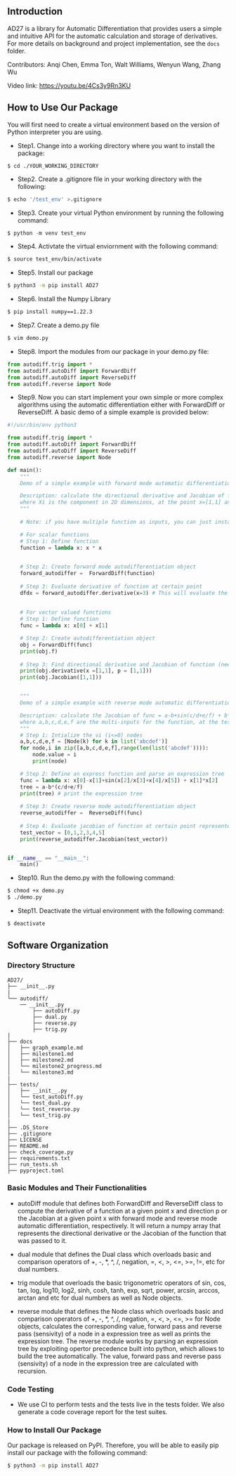 ## Introduction
AD27 is a library for Automatic Differentiation that provides users a simple and intuitive API for the automatic calculation and storage of derivatives.
For more details on background and project implementation, see the `docs` folder. 

Contributors: Anqi Chen, Emma Ton, Walt Williams, Wenyun Wang, Zhang Wu

Video link: https://youtu.be/4Cs3y9Rn3KU 

## How to Use Our Package

You will first need to create a virtual environment based on the version of Python interpreter you are using.

- Step1. Change into a working directory where you want to install the package:
```
$ cd ./YOUR_WORKING_DIRECTORY
```

- Step2. Create a .gitignore file in your working directory with the following:
```bash
$ echo '/test_env' >.gitignore
```

- Step3. Create your virtual Python environment by running the following command:
```python
$ python -m venv test_env
```

- Step4. Activtate the virtual enviornment with the following command:
```bash
$ source test_env/bin/activate
```

- Step5. Install our package

```bash
$ python3 -m pip install AD27
```

- Step6. Install the Numpy Library
```bash
$ pip install numpy==1.22.3
```

- Step7. Create a demo.py file
```bash
$ vim demo.py
```

- Step8. Import the modules from our package in your demo.py file:
```python
from autodiff.trig import *
from autodiff.autoDiff import ForwardDiff
from autodiff.autoDiff import ReverseDiff
from autodiff.reverse import Node
```

- Step9. Now you can start implement your own simple or more complex algorithms using the automatic differentiation either with ForwardDiff or ReverseDiff. A basic demo of a simple example is provided below:

```python
#!/usr/bin/env python3

from autodiff.trig import *
from autodiff.autoDiff import ForwardDiff
from autodiff.autoDiff import ReverseDiff
from autodiff.reverse import Node

def main():
    """
    Demo of a simple example with forward mode automatic differentiation

    Description: calculate the directional derivative and Jacobian of func = ∑Xi, 
    where Xi is the component in 2D dimensions, at the point x=[1,1] and direction p=[1,1]
    """
    
    # Note: if you have multiple function as inputs, you can just instantiate multiple objects of ForwardDiff or ReverseDiff class, with each corresponding to one of the function inputs

    # For scalar functions
    # Step 1: Define function
    function = lambda x: x * x

    
    # Step 2: Create forward mode autodifferentiation object
    forward_autodiffer =  ForwardDiff(function)
    
    # Step 3: Evaluate derivative of function at certain point
    dfdx = forward_autodiffer.derivative(x=3) # This will evaluate the derivative at x=3 so it will return 6 in this case
    
    
    # For vector valued functions
    # Step 1: Define function
    func = lambda x: x[0] + x[1]

    # Step 2: Create autodifferentiation object
    obj = ForwardDiff(func)
    print(obj.f)
    
    # Step 3: Find directional derivative and Jacobian of function (need to specify p for directional derivatives)
    print(obj.derivative(x =[1,1], p = [1,1]))
    print(obj.Jacobian([1,1]))


    """
    Demo of a simple example with reverse mode automatic differentiation

    Description: calculate the Jacobian of func = a-b+sin(c/d+e/f) + b*c, 
    where a,b,c,d,e,f are the multi-inputs for the function, at the test_vector = [0,1,2,3,4,5]
    """
    # Step 1: Intialize the vi (i<=0) nodes
    a,b,c,d,e,f = [Node(k) for k in list('abcdef')]
    for node,i in zip([a,b,c,d,e,f],range(len(list('abcdef')))):
        node.value = i
        print(node)   

    # Step 2: Define an express function and parse an expression tree
    func = lambda x: x[0]-x[1]+sin(x[2]/x[3]+x[4]/x[5]) + x[1]*x[2]
    tree = a-b*(c/d+e/f) 
    print(tree) # print the expression tree
    
    # Step 3: Create reverse mode autodifferentiation object
    reverse_autodiffer =  ReverseDiff(func)
    
    # Step 4: Evaluate jacobian of function at certain point represented by test_vector
    test_vector = [0,1,2,3,4,5]
    print(reverse_autodiffer.Jacobian(test_vector))


if __name__ == "__main__":
    main()
```

- Step10. Run the demo.py with the following command:
```bash
$ chmod +x demo.py
$ ./demo.py
```

- Step11. Deactivate the virtual environment with the following command:
```python
$ deactivate
```

## Software Organization
### Directory Structure
```
AD27/
├── __init__.py
|
└── autodiff/
    ── __init__.py
        ├── autoDiff.py
        ├── dual.py
        ├── reverse.py
        ├── trig.py        
|
├── docs
│   ├── graph_example.md
│   ├── milestone1.md
│   ├── milestone2.md
│   └── milestone2_progress.md
│   └── milestone3.md
|
├── tests/
│   ├── __init__.py
│   └── test_autoDiff.py
│   └── test_dual.py
│   └── test_reverse.py
│   └── test_trig.py
|
├── .DS_Store
├── .gitignore
├── LICENSE
├── README.md  
├── check_coverage.py    
├── requirements.txt     
├── run_tests.sh
├── pyproject.toml

```

### Basic Modules and Their Functionalities
- autoDiff module that defines both ForwardDiff and ReverseDiff class to compute the derivative of a function at a given point x and direction p or the Jacobian at a given point x with forward mode and reverse mode automatic differentiation, respectively. It will return a numpy array that represents the directional derivative or the Jacobian of the function that was passed to it. 

- dual module that defines the Dual class which overloads basic and comparison operators of +, -, *, ^, /, negation, =, <, >, <=, >=, !=, etc for dual numbers.

- trig module that overloads the basic trigonometric operators of sin, cos, tan, log, log10, log2, sinh, cosh, tanh, exp, sqrt, power, arcsin, arccos, arctan and etc for dual numbers as well as Node objects.

- reverse module that defines the Node class which overloads basic and comparison operators of +, -, *, ^, /, negation, =, <, >, <=, >= for Node objects, calculates the corresponding value, forward pass and reverse pass (sensivity) of a node in a expression tree as well as prints the expression tree. The reverse module works by parsing an expression tree by exploiting opertor precedence built into python, which allows to build the tree automatically. The value, forward pass and reverse pass (sensivity) of a node in the expression tree are calculated with recursion.

### Code Testing
- We use CI to perform tests and the tests live in the tests folder. We also generate a code coverage report for the test suites.

### How to Install Our Package

Our package is released on PyPI. Therefore, you will be able to easily pip install our package with the following command:
```bash
$ python3 -m pip install AD27
```

